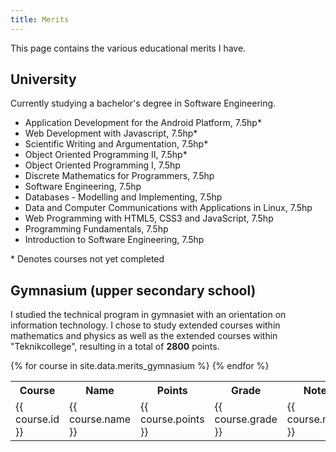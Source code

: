 ```yaml
---
title: Merits
---
```


This page contains the various educational merits I have.

## University
Currently studying a bachelor's degree in Software Engineering.

- Application Development for the Android Platform, 7.5hp*
- Web Development with Javascript, 7.5hp*
- Scientific Writing and Argumentation, 7.5hp*
- Object Oriented Programming II, 7.5hp*
- Object Oriented Programming I, 7.5hp
- Discrete Mathematics for Programmers, 7.5hp
- Software Engineering, 7.5hp
- Databases - Modelling and Implementing, 7.5hp
- Data and Computer Communications with Applications in Linux, 7.5hp
- Web Programming with HTML5, CSS3 and JavaScript, 7.5hp
- Programming Fundamentals, 7.5hp
- Introduction to Software Engineering, 7.5hp

\* Denotes courses not yet completed

## Gymnasium (upper secondary school)
I studied the technical program in gymnasiet with an orientation on information technology. I chose to study extended courses within mathematics and physics as well as the extended courses within "Teknikcollege", resulting in a total of **2800** points.

<table>
	<tr>
		<th>Course</th>
		<th>Name</th>
		<th>Points</th>
		<th>Grade</th>
		<th>Notes</th>
	</tr>
	{% for course in site.data.merits_gymnasium %}
		<tr>
			<td class="right mono">{{ course.id }}</td>
			<td>{{ course.name }}</td>
			<td class="right">{{ course.points }}</td>
			<td class="right">{{ course.grade }}</td>
			<td>{{ course.notes }}</td>
		</tr>
	{% endfor %}
</table>
